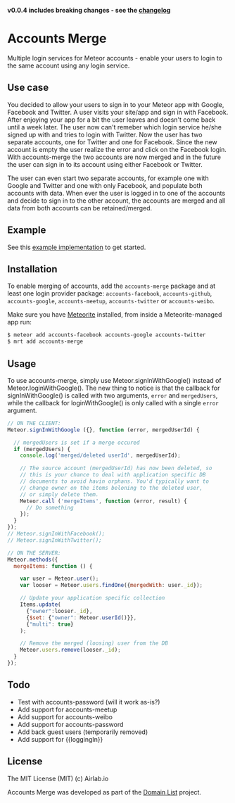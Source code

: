 **v0.0.4 includes breaking changes - see the [changelog](https://github.com/lirbank/meteor-accounts-merge/blob/master/History.md)**

# Accounts Merge
Multiple login services for Meteor accounts - enable your users to login to the same account using any login service.

## Use case
You decided to allow your users to sign in to your Meteor app with Google, Facebook and Twitter. A user visits your site/app and sign in with Facebook. After enjoying your app for a bit the user leaves and doesn't come back until a week later. The user now can't remeber which login service he/she signed up with and tries to login with Twitter. Now the user has two separate accounts, one for Twitter and one for Facebook. Since the new account is empty the user realize the error and click on the Facebook login. With accounts-merge the two accounts are now merged and in the future the user can sign in to its account using either Facebook or Twitter.

The user can even start two separate accounts, for example one with Google and Twitter and one with only Facebook, and populate both accounts with data. When ever the user is logged in to one of the accounts and decide to sign in to the other account, the accounts are merged and all data from both accounts can be retained/merged.

## Example
See this [example implementation](https://github.com/lirbank/meteor-accounts-merge-example) to get started.

##  Installation
To enable merging of accounts, add the `accounts-merge` package and at least one login provider package: `accounts-facebook`, `accounts-github`, `accounts-google`, `accounts-meetup`, `accounts-twitter` or `accounts-weibo`.

Make sure you have [Meteorite](https://github.com/oortcloud/meteorite/) installed, from inside a Meteorite-managed app run:
``` sh
$ meteor add accounts-facebook accounts-google accounts-twitter
$ mrt add accounts-merge
```

## Usage
To use accounts-merge, simply use Meteor.signInWithGoogle() instead of Meteor.loginWithGoogle(). The new thing to notice is that the callback for signInWithGoogle() is called with two arguments, `error` and `mergedUsers`, while the callback for loginWithGoogle() is only called with a single `error` argument.

```javascript
// ON THE CLIENT:
Meteor.signInWithGoogle ({}, function (error, mergedUserId) {

  // mergedUsers is set if a merge occured
  if (mergedUsers) {
    console.log('merged/deleted userId', mergedUserId);

    // The source account (mergedUserId) has now been deleted, so
    // this is your chance to deal with application specific DB
    // documents to avoid havin orphans. You'd typically want to
    // change owner on the items beloning to the deleted user,
    // or simply delete them.
    Meteor.call ('mergeItems', function (error, result) {
      // Do something
    });
  }
});
// Meteor.signInWithFacebook();
// Meteor.signInWithTwitter();
```

```javascript
// ON THE SERVER:
Meteor.methods({
  mergeItems: function () {

    var user = Meteor.user();
    var looser = Meteor.users.findOne({mergedWith: user._id});

    // Update your application specific collection
    Items.update(
      {"owner":looser._id},
      {$set: {"owner": Meteor.userId()}},
      {"multi": true}
    );

    // Remove the merged (loosing) user from the DB
    Meteor.users.remove(looser._id);
  }
});
```

## Todo
* Test with accounts-password (will it work as-is?)
* Add support for accounts-meetup
* Add support for accounts-weibo
* Add support for accounts-password
* Add back guest users (temporarily removed)
* Add support for {{loggingIn}}

## License
The MIT License (MIT) (c) Airlab.io

Accounts Merge was developed as part of the [Domain List](http://domainlist.io/) project.

